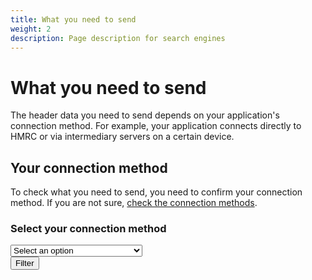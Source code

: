 ```yaml
---
title: What you need to send
weight: 2
description: Page description for search engines
---
```


# What you need to send

The header data you need to send depends on your application's connection method. For example, your application connects directly to HMRC or via intermediary servers on a certain device.

## Your connection method
To check what you need to send, you need to confirm your connection method. If you are not sure, <a href="">check the connection methods</a>.

<div class="filter-container">
    <form method="GET" action="">
        <div class="govuk-form-group">
            <label class="govuk-label" for="conection-method-filter"><h3>Select your connection method</h3></label>
            <select class="govuk-select" id="connection-method-filter" name="filter">
                <option disabled="" selected="">Select an option</option>
                <option value="BATCH_PROCESS_DIRECT">BATCH_PROCESS_DIRECT</option>
                <option value="DESKTOP_APP_DIRECT">DESKTOP_APP_DIRECT</option>
                <option value="DESKTOP_APP_VIA_SERVER">DESKTOP_APP_VIA_SERVER</option>
                <option value="INVALID_OR_MISSING">INVALID_OR_MISSING</option>
                <option value="MOBILE_APP_DIRECT">MOBILE_APP_DIRECT</option>
                <option value="MOBILE_APP_VIA_SERVER">MOBILE_APP_VIA_SERVER</option>
                <option value="OTHER_DIRECT">OTHER_DIRECT</option>
                <option value="OTHER_VIA_SERVER">OTHER_VIA_SERVER</option>
                <option value="WEB_APP_VIA_SERVER">WEB_APP_VIA_SERVER</option>
            </select>
        </div>
        <div>
            <button class="govuk-button" type="submit">Filter</button>
        </div>
    </form>
</div>
